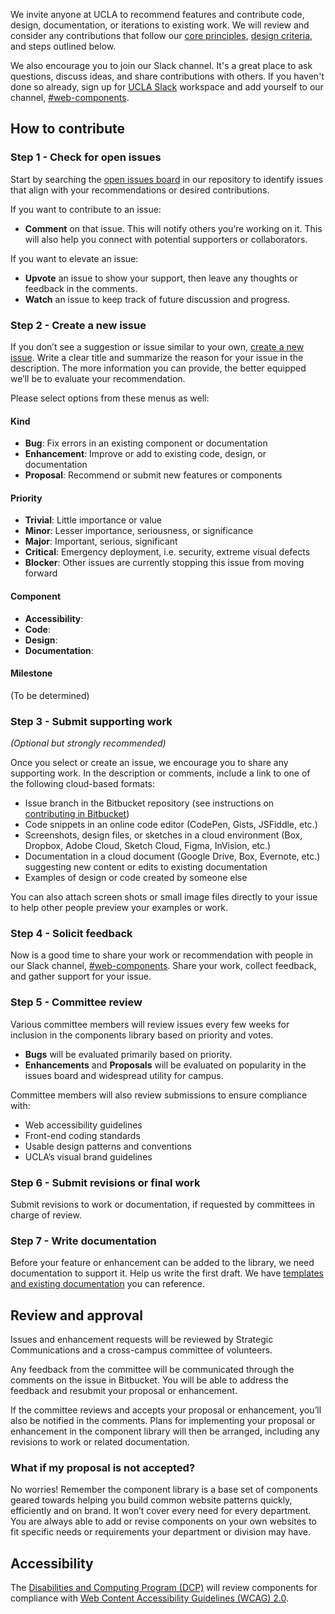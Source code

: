 We invite anyone at UCLA to recommend features and contribute code, design, documentation, or iterations to existing work. We will review and consider any contributions that follow our [core principles](/build/%!CurrentVersion%!/index.html), [design criteria](/build/%!CurrentVersion%!/docs/contribute/design-criteria.html), and steps outlined below.

We also encourage you to join our Slack channel. It's a great place to ask questions, discuss ideas, and share contributions with others. If you haven't done so already, sign up for [UCLA Slack](http://ucla.slack.com) workspace and add yourself to our channel, [#web-components](https://ucla.slack.com/archives/G01KJ3GJKHS).

## How to contribute

### Step 1 - Check for open issues

Start by searching the [open issues board](https://bitbucket.org/uclaucomm/ucla-bruin-components/issues?status=new&status=open) in our repository to identify issues that align with your recommendations or desired contributions.

If you want to contribute to an issue:

- **Comment** on that issue. This will notify others you’re working on it. This will also help you connect with potential supporters or collaborators.

If you want to elevate an issue:

- **Upvote** an issue to show your support, then leave any thoughts or feedback in the comments.
- **Watch** an issue to keep track of future discussion and progress.

### Step 2 - Create a new issue

If you don’t see a suggestion or issue similar to your own, [create a new issue](https://bitbucket.org/uclaucomm/ucla-bruin-components/issues/new). Write a clear title and summarize the reason for your issue in the description. The more information you can provide, the better equipped we’ll be to evaluate your recommendation.

Please select options from these menus as well:

#### Kind
- **Bug**: Fix errors in an existing component or documentation
- **Enhancement**: Improve or add to existing code, design, or documentation
- **Proposal**: Recommend or submit new features or components

#### Priority
- **Trivial**: Little importance or value
- **Minor**: Lesser importance, seriousness, or significance
- **Major**: Important, serious, significant
- **Critical**: Emergency deployment, i.e. security, extreme visual defects
- **Blocker**: Other issues are currently stopping this issue from moving forward

#### Component
- **Accessibility**:
- **Code**:
- **Design**:
- **Documentation**:

#### Milestone
(To be determined)

### Step 3 - Submit supporting work
*(Optional but strongly recommended)*

Once you select or create an issue, we encourage you to share any supporting work. In the description or comments, include a link to one of the following cloud-based formats:

- Issue branch in the Bitbucket repository (see instructions on [contributing in Bitbucket](https://bitbucket.org/uclaucomm/ucla-bruin-components/src/ee9b8157ffb1f6ab84a72864f1a294d5b241f7a9/docs/contributors/howToContribute.md))
- Code snippets in an online code editor (CodePen, Gists, JSFiddle, etc.)
- Screenshots, design files, or sketches in a cloud environment (Box, Dropbox, Adobe Cloud, Sketch Cloud, Figma, InVision, etc.)
- Documentation in a cloud document (Google Drive, Box, Evernote, etc.) suggesting new content or edits to existing documentation
- Examples of design or code created by someone else

You can also attach screen shots or small image files directly to your issue to help other people preview your examples or work.

### Step 4 - Solicit feedback

Now is a good time to share your work or recommendation with people in our Slack channel, [#web-components](https://ucla.slack.com/archives/G01KJ3GJKHS). Share your work, collect feedback, and gather support for your issue.


### Step 5 - Committee review

Various committee members will review issues every few weeks for inclusion in the components library based on priority and votes.

- **Bugs** will be evaluated primarily based on priority.
- **Enhancements** and **Proposals** will be evaluated on popularity in the issues board and widespread utility for campus.

Committee members will also review submissions to ensure compliance with:

- Web accessibility guidelines
- Front-end coding standards
- Usable design patterns and conventions
- UCLA’s visual brand guidelines


### Step 6 - Submit revisions or final work

Submit revisions to work or documentation, if requested by committees in charge of review.


### Step 7 - Write documentation

Before your feature or enhancement can be added to the library, we need documentation to support it. Help us write the first draft. We have [templates and existing documentation](/build/%!CurrentVersion%!/docs/component-guidelines/documentation-templates/component-documentation-template-1.html) you can reference.

## Review and approval

Issues and enhancement requests will be reviewed by Strategic Communications and a cross-campus committee of volunteers.

Any feedback from the committee will be communicated through the comments on the issue in Bitbucket. You will be able to address the feedback and resubmit your proposal or enhancement.

If the committee reviews and accepts your proposal or enhancement, you’ll also be notified in the comments. Plans for implementing your proposal or enhancement in the component library will then be arranged, including any revisions to work or related documentation.

### What if my proposal is not accepted?

No worries! Remember the component library is a base set of components geared towards helping you build common website patterns quickly, efficiently and on brand. It won’t cover every need for every department. You are always able to add or revise components on your own websites to fit specific needs or requirements your department or division may have.

## Accessibility

The [Disabilities and Computing Program (DCP)](https://dcp.ucla.edu/) will review components for compliance with [Web Content Accessibility Guidelines (WCAG) 2.0](https://www.w3.org/WAI/standards-guidelines/wcag/).

